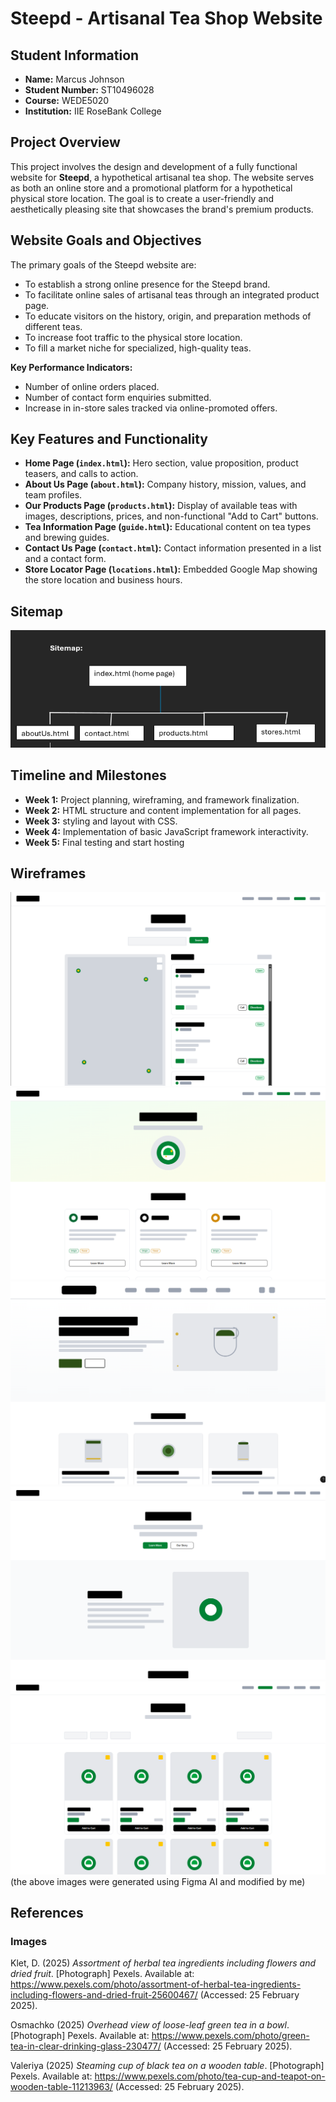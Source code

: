 # Steepd - Artisanal Tea Shop Website

## Student Information
- **Name:** Marcus Johnson
- **Student Number:** ST10496028 
- **Course:** WEDE5020
- **Institution:** IIE RoseBank College

## Project Overview
This project involves the design and development of a fully functional website
for **Steepd**, a hypothetical artisanal tea shop. The website serves as both an
online store and a promotional platform for a hypothetical physical store location. The goal
is to create a user-friendly and aesthetically pleasing site that showcases the brand's premium products.

## Website Goals and Objectives
The primary goals of the Steepd website are:
- To establish a strong online presence for the Steepd brand.
- To facilitate online sales of artisanal teas through an integrated product page.
- To educate visitors on the history, origin, and preparation methods of different teas.
- To increase foot traffic to the physical store location.
- To fill a market niche for specialized, high-quality teas.

**Key Performance Indicators:**
- Number of online orders placed.
- Number of contact form enquiries submitted.
- Increase in in-store sales tracked via online-promoted offers.

## Key Features and Functionality
- **Home Page (`index.html`):** Hero section, value proposition, product teasers, and calls to action.
- **About Us Page (`about.html`):** Company history, mission, values, and team profiles.
- **Our Products Page (`products.html`):** Display of available teas with images, descriptions, prices, and non-functional "Add to Cart" buttons.
- **Tea Information Page (`guide.html`):** Educational content on tea types and brewing guides.
- **Contact Us Page (`contact.html`):** Contact information presented in a list and a contact form.
- **Store Locator Page (`locations.html`):** Embedded Google Map showing the store location and business hours.

## Sitemap
![sitemap](image0-226.png)

## Timeline and Milestones
- **Week 1:** Project planning, wireframing, and framework finalization.
- **Week 2:** HTML structure and content implementation for all pages.
- **Week 3:** styling and layout with CSS.
- **Week 4:** Implementation of basic JavaScript framework interactivity.
- **Week 5:** Final testing and start hosting

## Wireframes

![wireframe1](Proposal1Wireframe(preferred)\wireframe1.png)
![wireframe2](Proposal1Wireframe(preferred)\wireframe2.png)
![wireframe3](Proposal1Wireframe(preferred)\wireframe3.png)
![wireframe4](Proposal1Wireframe(preferred)\wireframe4.png)
![wireframe5](Proposal1Wireframe(preferred)\wireframe5.png)
(the above images were generated using Figma AI and modified by me)

## References
### Images
Klet, D. (2025) *Assortment of herbal tea ingredients including flowers and dried fruit*. [Photograph] Pexels. Available at: https://www.pexels.com/photo/assortment-of-herbal-tea-ingredients-including-flowers-and-dried-fruit-25600467/ (Accessed: 25 February 2025).

Osmachko (2025) *Overhead view of loose-leaf green tea in a bowl*. [Photograph] Pexels. Available at: https://www.pexels.com/photo/green-tea-in-clear-drinking-glass-230477/ (Accessed: 25 February 2025).

Valeriya (2025) *Steaming cup of black tea on a wooden table*. [Photograph] Pexels. Available at: https://www.pexels.com/photo/tea-cup-and-teapot-on-wooden-table-11213963/ (Accessed: 25 February 2025).
